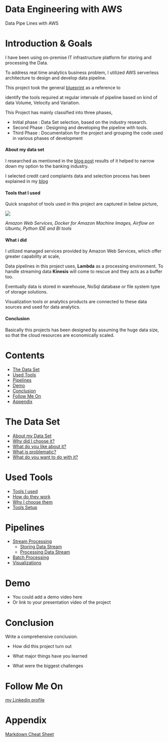 # Data Engineering with AWS
Data Pipe Lines with AWS

# Introduction & Goals

I have been using on-premise IT infrastructure platform for storing and processing the Data.

To address real time analytics business problem,  I utilized AWS serverless architecture to design and develop data pipeline.


This project took the general [blueprint](https://github.com/andkret/Cookbook/blob/master/sections/01-Introduction.md#my-data-science-platform-blueprint) as a reference to

identify the tools required at regular intervale of pipeline based on kind of data Volume, Velocity and Variation.

This Project has mainly classified into three phases,

  - Initial phase : Data Set selection, based on the industry research.
  - Second Phase : Designing and developing the pipeline with tools.
  - Third Phase : Documentation for the project and grouping the code used in various phases of development

  #### About my data set

  I researched as mentioned in the [blog post](https://www.teamdatascience.com/post/dba-focus-to-work-as-data-engineer) results of it helped to narrow down my option to the banking industry.


  I selected credit card complaints data and selection process has been explained in my [blog](https://www.teamdatascience.com/post/data-sets)
  
  #### Tools that I used 

  Quick snapshot of tools used in this project are captured in below picture,


  ![](https://github.com/vijaykothareddy/Data-Engineering/blob/master/Images/tools_used.jpg)

*Amazon Web Services, Docker for Amazon Machine Images, Airflow on Ubuntu, Python IDE and BI tools*
  #### What i did

  I utilized managed services provided by Amazon Web Services, which offer greater capability at scale,

  Data pipelines in this project uses, **Lambda** as a processing environment.  To handle streaming data **Kinesis** will come to rescue and they acts as a buffer too.  
  
  Eventually data is stored in warehouse, NoSql database or file system type of storage solutions.

  Visualization tools or analytics products are connected to these data sources and used for data analytics.

  #### Conclusion

  Basically this projects has been designed by assuming the huge data size, so that the cloud resources are economically scaled.


# Contents

- [The Data Set](#the-data-set)
- [Used Tools](#used-tools)
- [Pipelines](#pipelines)
- [Demo](#demo)
- [Conclusion](#conclusion)
- [Follow Me On](#follow-me-on)
- [Appendix](#appendix)


# The Data Set
- [About my Data Set](Contents/Dataset.MD)
- [Why did I choose it?](Contents/Dataset.MD)
- [What do you like about it?](Contents/Dataset.MD)
- [What is problematic?](Contents/Dataset.MD)
- [What do you want to do with it?](Contents/Dataset.MD)

# Used Tools
- [Tools I used](Contents/Tools.MD)
- [How do they work]((Contents/Tools.MD))
- [Why I choose them](Contents/Tools.MD)
- [Tools Setup](Contents/Tools.MD)

# Pipelines
- [Stream Processing](Contents/Pipelines.MD)
  - [Storing Data Stream](Contents/Pipelines.MD)
  - [Processing Data Stream](Contents/Pipelines.MD)
- [Batch Processing](Contents/Pipelines.MD)
- [Visualizations](Contents/Pipelines.MD)

# Demo
- You could add a demo video here
- Or link to your presentation video of the project

# Conclusion
Write a comprehensive conclusion.
- How did this project turn out


- What major things have you learned
- What were the biggest challenges

# Follow Me On


[my Linkedin profile](https://www.linkedin.com/in/kvbr/)

# Appendix

[Markdown Cheat Sheet](https://github.com/adam-p/markdown-here/wiki/Markdown-Cheatsheet)
